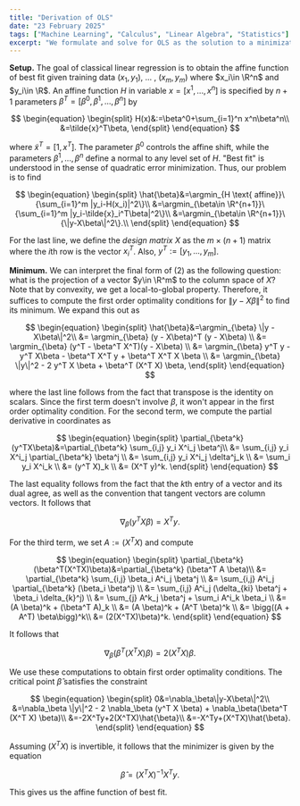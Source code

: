 ```yaml
---
title: "Derivation of OLS"
date: "23 February 2025"
tags: ["Machine Learning", "Calculus", "Linear Algebra", "Statistics"]
excerpt: "We formulate and solve for OLS as the solution to a minimization problem."
---
```


**Setup.** The goal of classical linear regression is to obtain the affine function of best fit given training data $(x_1,y_1)$, ... , $(x_m,y_m)$ where $x_i\in \R^n$ and $y_i\in \R$. An affine function $H$ in variable $x=[x^1,...,x^n]$ is specified by $n+1$ parameters $\beta^T=[\beta^0,\beta^1,...,\beta^n]$ by

$$
\begin{equation}
\begin{split}
H(x)&:=\beta^0+\sum_{i=1}^n x^n\beta^n\\
&=\tilde{x}^T\beta,
\end{split}
\end{equation}
$$

where $\tilde{x}^T = [1, x^T]$. The parameter $\beta^0$ controls the affine shift, while the parameters $\beta^1,...,\beta^n$ define a normal to any level set of $H$. "Best fit" is understood in the sense of quadratic error minimization. Thus, our problem is to find

$$
\begin{equation}
\begin{split}
    \hat{\beta}&=\argmin_{H \text{ affine}}\{\sum_{i=1}^m |y_i-H(x_i)|^2\}\\
    &=\argmin_{\beta\in \R^{n+1}}\{\sum_{i=1}^m |y_i-\tilde{x}_i^T\beta|^2\}\\
    &=\argmin_{\beta\in \R^{n+1}}\{\|y-X\beta\|^2\}.\\
\end{split}
\end{equation}
$$

For the last line, we define the _design matrix_ $X$ as the $m\times (n+1)$ matrix where the $i$th row is the vector $x_i^T$. Also, $y^T:=[y_1,...,y_m]$.

$$\text{}$$

**Minimum.** We can interpret the final form of $(2)$ as the following question: what is the projection of a vector $y\in \R^m$ to the column space of $X$? Note that by convexity, we get a local-to-global property. Therefore, it suffices to compute the first order optimality conditions for $\|y-X\beta\|^2$ to find its minimum. We expand this out as

$$
\begin{equation}
\begin{split}
\hat{\beta}&=\argmin_{\beta} \|y - X\beta\|^2\\
&= \argmin_{\beta} (y - X\beta)^T (y - X\beta) \\
&= \argmin_{\beta} (y^T - \beta^T X^T)(y - X\beta) \\
&= \argmin_{\beta} y^T y - y^T X\beta - \beta^T X^T y + \beta^T X^T X \beta \\
&= \argmin_{\beta} \|y\|^2 - 2 y^T X \beta + \beta^T (X^T X) \beta,
\end{split}
\end{equation}
$$

where the last line follows from the fact that transpose is the identity on scalars. Since the first term doesn't involve $\beta$, it won't appear in the first order optimality condition. For the second term, we compute the partial derivative in coordinates as

$$
\begin{equation}
    \begin{split}
    \partial_{\beta^k}(y^TX\beta)&=\partial_{\beta^k} \sum_{i,j} y_i X^i_j \beta^j\\
     &= \sum_{i,j} y_i X^i_j \partial_{\beta^k} \beta^j \\
    &= \sum_{i,j} y_i X^i_j \delta^j_k \\
    &= \sum_i y_i X^i_k \\
    &= (y^T X)_k \\
    &= (X^T y)^k.
    \end{split}
\end{equation}
$$

The last equality follows from the fact that the $k$th entry of a vector and its dual agree, as well as the convention that tangent vectors are column vectors. It follows that

$$
\begin{equation}
\nabla_\beta(y^TX\beta)=X^Ty.
\end{equation}
$$

For the third term, we set $A:=(X^TX)$ and compute

$$
\begin{equation}
\begin{split}
    \partial_{\beta^k}(\beta^T(X^TX)\beta)&=\partial_{\beta^k} (\beta^T A \beta)\\
    &= \partial_{\beta^k} \sum_{i,j} \beta_i A^i_j \beta^j  \\
    &= \sum_{i,j} A^i_j \partial_{\beta^k} (\beta_i \beta^j) \\
    &= \sum_{i,j} A^i_j (\delta_{ki} \beta^j + \beta_i \delta_{k}^j) \\
    &= \sum_{j} A^k_j \beta^j + \sum_i A^i_k \beta_i \\
    &= (A \beta)^k + (\beta^T A)_k \\
    &= (A \beta)^k + (A^T \beta)^k \\
    &= \bigg((A + A^T) \beta\bigg)^k\\
    &= (2(X^TX)\beta)^k.
\end{split}
\end{equation}
$$

It follows that

$$
\begin{equation}
\nabla_\beta(\beta^T(X^TX)\beta)=2(X^TX)\beta.
\end{equation}
$$

We use these computations to obtain first order optimality conditions. The critical point $\hat{\beta}$ satisfies the constraint

$$
\begin{equation}
\begin{split}
0&=\nabla_\beta\|y-X\beta\|^2\\
&=\nabla_\beta \|y\|^2 - 2 \nabla_\beta (y^T X \beta) + \nabla_\beta(\beta^T (X^T X) \beta)\\
&=-2X^Ty+2(X^TX)\hat{\beta}\\
&=-X^Ty+(X^TX)\hat{\beta}.
\end{split}
\end{equation}
$$

Assuming $(X^TX)$ is invertible, it follows that the minimizer is given by the equation

$$
\begin{equation}
\hat{\beta} = (X^TX)^{-1}X^Ty.
\end{equation}
$$

This gives us the affine function of best fit.
